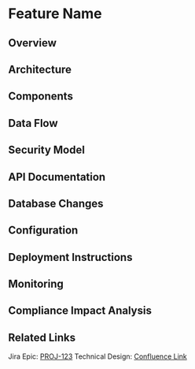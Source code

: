 # Feature Name

## Overview

<!-- High-level description and business purpose -->

## Architecture

<!-- Architectural design decisions -->

<!-- Consider including a diagram -->

## Components

<!-- Key components and their responsibilities -->

## Data Flow

<!-- Data flow description -->

## Security Model

<!-- Security implementation details -->

## API Documentation

<!-- API endpoints, methods, parameters -->

## Database Changes

<!-- Schema updates -->

## Configuration

<!-- Configuration options and defaults -->

## Deployment Instructions

<!-- Special deployment considerations -->

## Monitoring

<!-- Logging, metrics, alerts -->

## Compliance Impact Analysis

<!-- Analysis for ISO27001, ISO 42001, EU AI Act, HIPAA, SOC2 -->

## Related Links

Jira Epic: [PROJ-123](https://yourcompany.atlassian.net/browse/PROJ-123)
Technical Design: [Confluence Link](https://yourcompany.atlassian.net/wiki/spaces/...)
